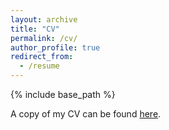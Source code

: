 ```yaml
---
layout: archive
title: "CV"
permalink: /cv/
author_profile: true
redirect_from:
  - /resume
---
```


{% include base_path %}

A copy of my CV can be found [here](https://tobiasnowacki.github.io/files/CV_tobias_nowacki.pdf).